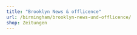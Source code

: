 ```yaml
---
title: "Brooklyn News & offlicence"
url: /birmingham/brooklyn-news-und-offlicence/
shop: Zeitungen
---
```

